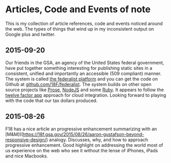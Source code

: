
# Articles, Code and Events of note

This is my collection of article references, code and events noticed around
the web. The types of things that wind up in my inconsistent output on Google
plus and twitter.

## 2015-09-20

Our friends in the GSA, an agency of the United States federal government, have
put together something interesting for publishing static sites in a consistent,
unified and importantly an accessible (509 compliant) manner. The system is
called [the federalist platform](https://18f.gsa.gov/2015/09/15/federalist-platform-launch/)
and you can get the code on Github at [github.com/18F/federalist](https://github.com/18F/federalist).
The system builds on other open source projects like [Prose](https://github.com/prose/prose),
[NodeJS](http://nodejs.org) and some [Ruby](http://ruby-lang.org). It appears
to follow the [twelve factor app](http://12factor.net/) approach for cloud
integration.  Looking forward to playing with the code that our tax dollars
produced.


## 2015-08-26

F18 has a nice article an progressive enhancement summarizing with an [M&M]((https://18f.gsa.gov/2015/08/26/aaron-gustafson-beyond-responsive-design/)
analogy. Discusses, why, and how to approach progressive enhancement. Good
highlight on addressing the world most of us experience on the web who see it
without the lense of iPhones, iPads and nice Macbooks.
